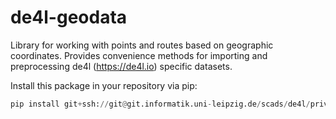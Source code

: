 # de4l-geodata

Library for working with points and routes based on geographic coordinates.
Provides convenience methods for importing and preprocessing de4l (https://de4l.io) specific datasets.

Install this package in your repository via pip:
```python
pip install git+ssh://git@git.informatik.uni-leipzig.de/scads/de4l/privacy/de4l-geodata.git
```